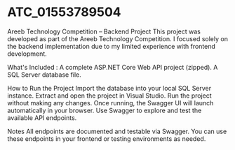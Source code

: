 # ATC_01553789504
Areeb Technology Competition – Backend Project
This project was developed as part of the Areeb Technology Competition. I focused solely on the backend implementation due to my limited experience with frontend development.

What's Included :
A complete ASP.NET Core Web API project (zipped).
A SQL Server database file.

How to Run the Project
Import the database into your local SQL Server instance.
Extract and open the project in Visual Studio.
Run the project without making any changes.
Once running, the Swagger UI will launch automatically in your browser.
Use Swagger to explore and test the available API endpoints.

Notes
All endpoints are documented and testable via Swagger.
You can use these endpoints in your frontend or testing environments as needed.
